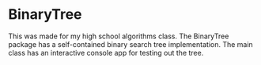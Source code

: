 # BinaryTree
This was made for my high school algorithms class. The BinaryTree package has a self-contained binary search tree implementation. The main class has an interactive console app for testing out the tree.
